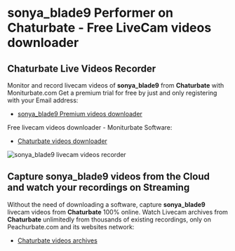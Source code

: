 # sonya_blade9 Performer on Chaturbate - Free LiveCam videos downloader

## Chaturbate Live Videos Recorder

Monitor and record livecam videos of **sonya_blade9** from **Chaturbate** with Moniturbate.com
Get a premium trial for free by just and only registering with your Email address:
* [sonya_blade9 Premium videos downloader](https://moniturbate.com/request-demo-licence-key.html)

Free livecam videos downloader - Moniturbate Software:
* [Chaturbate videos downloader](https://moniturbate.com/moniturbate-download-software.html)

![sonya_blade9 livecam videos recorder](https://peachurnet.com/templates/moniturbate-software.png)


## Capture sonya_blade9 videos from the Cloud and watch your recordings on Streaming

Without the need of downloading a software, capture **sonya_blade9** livecam videos from **Chaturbate** 100% online.
Watch Livecam archives from **Chaturbate** unlimitedly from thousands of existing recordings, only on Peachurbate.com and its websites network:
* [Chaturbate videos archives](https://peachurnet.com/)